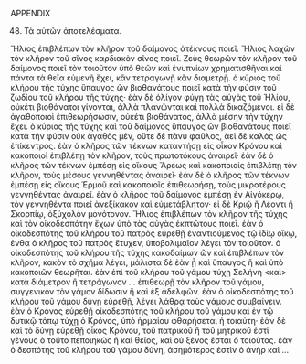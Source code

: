 APPENDIX

48. Τὰ αὐτῶν ἀποτελέσματα.

Ἥλιος ἐπιβλέπων τὸν κλῆρον τοῦ δαίμονος ἀτέκνους ποιεῖ. Ἥλιος λαχὼν τὸν κλῆρον τοῦ σῖνος καρδιακὸν σῖνος ποιεῖ. Ζεὺς θεωρῶν τὸν κλῆρον τοῦ δαίμονος ποιεῖ τὸν τοιοῦτον ὑπὸ θεῶν καὶ ἐνυπνίων χρηματισθῆναι καὶ πάντα τὰ θεῖα εὐμενῆ ἔχει, κἂν τετραγωνῇ κἂν διαμετρῇ. ὁ κύριος τοῦ κλήρου τῆς τύχης ὕπαυγος ὢν βιοθανάτους ποιεῖ κατὰ τὴν φύσιν τοῦ ζωδίου τοῦ κλήρου τῆς τύχης· ἐὰν δὲ ὀλίγον φύγῃ τὰς αὐγὰς τοῦ Ἡλίου, οὐκέτι βιοθάνατοι γίνονται, ἀλλὰ πλανῶνται καὶ πολλὰ δικαζόμενοι. εἰ δὲ ἀγαθοποιοὶ ἐπιθεωρήσωσιν, οὐκέτι βιοθάνατος, ἀλλὰ μέσην τὴν τύχην ἔχει. ὁ κύριος τῆς τύχης καὶ τοῦ δαίμονος ὕπαυγος ὢν βιοθανάτους ποιεῖ κατὰ τὴν φύσιν οὐκ ἀγαθὸς μέν, οὔτε δὲ πάνυ φαῦλος, ἀεὶ δὲ καλὸς ὡς ἐπίκεντρος. ἐὰν ὁ κλῆρος τῶν τέκνων καταντήσῃ εἰς οἶκον Κρόνου καὶ κακοποιοὶ ἐπιβλέπῃ τὸν κλῆρον, τοὺς πρωτοτόκους ἀναιρεῖ· ἐὰν δὲ ὁ κλῆρος τῶν τέκνων ἐμπέσῃ εἰς οἴκους Ἄρεως καὶ κακοποιοίς ἐπιβλέπῃ τὸν κλῆρον, τοὺς μέσους γεννηθέντας ἀναιρεῖ· ἐὰν δὲ ὁ κλῆρος τῶν τέκνων ἐμπέσῃ εἰς οἴκους Ἑρμοῦ καὶ κακοποιοῖς ἐπιθεωρήσῃ, τοὺς μικροτέρους γεννηθέντας ἀναιρεῖ. ἐὰν ὁ κλῆρος τοῦ δαίμονος ἐμπέσῃ ἐν Αἰγόκερῳ, τὸν γεννηθέντα ποιεῖ ἀνεξίκακον καὶ εὐμετάβλητον· εἰ δὲ Κριῷ ἢ Λέοντι ἢ Σκορπίῳ, ὀξύχολόν μονότονον. Ἥλιος ἐπιβλέπων τὸν κλῆρον τῆς τύχης καὶ τὸν οἰκοδεσπότην ἔχων ὑπὸ τὰς αὐγὰς ἐκπτῶτους ποιεῖ. ἐὰν ὁ οἰκοδεσπότης τοῦ κλήρου τοῦ πατρὸς εὑρεθῇ ἐναντιούμενος τῷ ἰδίῳ οἴκῳ, ἐνθα ὁ κλῆρος τοῦ πατρὸς ἔτυχεν, ὑποβολιμαῖον λέγει τὸν τοιοῦτον. ὁ οἰκοδεσπότης τοῦ κλήρου τῆς τύχης κακοδαίμων ὢν καὶ ἐπιβλέπων τὸν κλῆρον, κακὸν τὸ σχῆμα λέγει, μάλιστα δὲ ἐὰν ᾖ καὶ ὕπαυγος ἢ καὶ ὑπὸ κακοποιῶν θεωρῆται. ἐὰν ἐπὶ τοῦ κλήρου τοῦ γάμου τύχῃ Σελήνη <καὶ> κατὰ διάμετρον ἢ τετράγωνον ... ἐπιθεωρῇ τὸν κλῆρον τοῦ γάμου, συγγενικὸν τὸν γάμον δίδωσιν ἢ καὶ ἐξ ἀδελφῶν. ἐὰν ὁ οἰκοδεσπότης τοῦ κλήρου τοῦ γάμου δύνῃ εὑρεθῇ, λέγει λάθρᾳ τοὺς γάμους συμβαίνειν. ἐὰν ὁ Κρόνος εὑρεθῇ οἰκοδεσπότης τοῦ κλήρου τοῦ γάμου καὶ ἐν τῷ δυτικῷ τόπῳ τύχῃ ὁ Κρόνος, ὑπὸ ἡρμαίου φθαρήσεται ἡ τοιαύτη· ἐὰν δὲ καὶ τὸ δύνῃ εὑρεθῇ οἶκος Κρόνου, τοῦ πατρικοῦ ἢ τοῦ μητρικοῦ ἐστὶ γένους ὁ τοῦτο πεποιηκώς ἢ καὶ θεῖος, καὶ οὐ ξένος ἔσται ὁ τοιοῦτος. ἐὰν ὁ δεσπότης τοῦ κλήρου τοῦ γάμου δύνη, ἀσημότερος ἐστὶν ὁ ἀνήρ καὶ ...